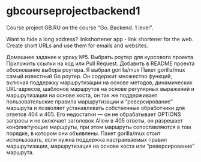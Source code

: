 # gbcourseprojectbackend1
Course project GB.RU on the course "Go. Backend. 1 level".

Want to hide a long address? 
linkshortener app - link shortener for the web. 
Create short URLs and use them for emails and websites.

Домашнее задание к уроку №5.
Выбрать роутер для курсового проекта. Приложить ссылки на код или Pull Request. 
Добавить в README проекта обоснование выбора роутера.
Я выбрал gorilla/mux
Пакет gorilla/mux самый известный Go роутер. Он содержит множество функций, включая поддержку маршрутизации на основе методов, динамических URL-адресов, шаблонов маршрутов на основе регулярных выражений и маршрутизации на основе хоста, он так же поддерживает пользовательские правила маршрутизации и “реверсирование” маршрута и позволяет устанавливать собственные обработчики для ответов 404 и 405.
Его недостатки — он не обрабатывает OPTIONS запросы и не включает заголовок  Allow в 405 ответы, он разрешает конфликтующие маршруты, при этом маршруты сопоставляются в том порядке, в котором они объявлены.
Пакет gorilla/mux стоит использовать, если нужна поддержка настраиваемых правил маршрутизации, маршрутизация на основе хоста или “реверсирование” маршрута.

